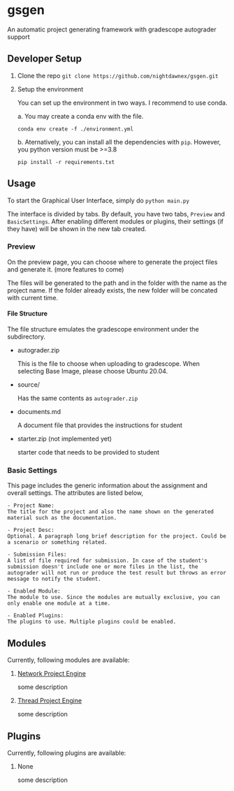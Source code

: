 # gsgen
An automatic project generating framework with gradescope autograder support
 
## Developer Setup

1. Clone the repo
    `git clone https://github.com/nightdawnex/gsgen.git`
2. Setup the environment

    You can set up the environment in two ways. I recommend to use conda.

    a. You may create a conda env with the file.
    ```
    conda env create -f ./environment.yml
    ```
    
    b. Aternatively, you can install all the dependencies with `pip`. However, you python version must be >=3.8

    ```
    pip install -r requirements.txt
    ```

## Usage
    
To start the Graphical User Interface, simply do ```python main.py```

The interface is divided by tabs. By default, you have two tabs, `Preview` and `BasicSettings`. After enabling different modules or plugins, their settings (if they have) will be shown in the new tab created. 

### Preview 
On the preview page, you can choose where to generate the project files and generate it. (more features to come)

The files will be generated to the path and in the folder with the name as the project name. If the folder already exists, the new folder will be concated with current time. 

#### File Structure
The file structure emulates the gradescope environment under the subdirectory. 
- autograder.zip
    
    This is the file to choose when uploading to gradescope. When selecting Base Image, please choose Ubuntu 20.04.

- source/

    Has the same contents as `autograder.zip`

- documents.md

    A document file that provides the instructions for student

- starter.zip (not implemented yet)

    starter code that needs to be provided to student
### Basic Settings
This page includes the generic information about the assignment and overall settings. The attributes are listed below,

    - Project Name: 
    The title for the project and also the name shown on the generated material such as the documentation.

    - Project Desc: 
    Optional. A paragraph long brief description for the project. Could be a scenario or something related.

    - Submission Files: 
    A list of file required for submission. In case of the student's submission doesn't include one or more files in the list, the autograder will not run or produce the test result but throws an error message to notify the student.

    - Enabled Module: 
    The module to use. Since the modules are mutually exclusive, you can only enable one module at a time.

    - Enabled Plugins: 
    The plugins to use. Multiple plugins could be enabled.

## Modules
Currently, following modules are available:
1. [Network Project Engine](https://github.com/nightdawnex/gsgen/tree/main/modules/NetworkProjectEngine)
    
    some description

2. [Thread Project Engine](https://github.com/nightdawnex/gsgen/tree/main/modules/ThreadingProjectEngine)

    some description

## Plugins
Currently, following plugins are available:
1. None

    some description
